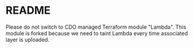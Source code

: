 # README

Please do not switch to CDO managed Terraform module "Lambda".
This module is forked because we need to taint Lambda every time associated layer is uploaded. 